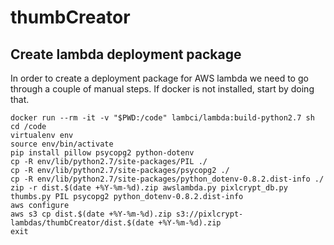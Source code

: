 # thumbCreator

## Create lambda deployment package

In order to create a deployment package for AWS lambda we need to go through a couple of manual steps. If docker is not installed, start by doing that.

    docker run --rm -it -v "$PWD:/code" lambci/lambda:build-python2.7 sh
	cd /code
	virtualenv env
	source env/bin/activate
	pip install pillow psycopg2 python-dotenv
	cp -R env/lib/python2.7/site-packages/PIL ./
	cp -R env/lib/python2.7/site-packages/psycopg2 ./
	cp -R env/lib/python2.7/site-packages/python_dotenv-0.8.2.dist-info ./
	zip -r dist.$(date +%Y-%m-%d).zip awslambda.py pixlcrypt_db.py thumbs.py PIL psycopg2 python_dotenv-0.8.2.dist-info
	aws configure
	aws s3 cp dist.$(date +%Y-%m-%d).zip s3://pixlcrypt-lambdas/thumbCreator/dist.$(date +%Y-%m-%d).zip
	exit
